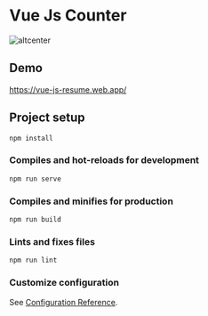 # Vue Js Counter
![altcenter](https://www.mustafacagri.com/wp-content/uploads/2020/11/vue-js-resume2.gif "Vue Js Resume")

## Demo
https://vue-js-resume.web.app/

## Project setup
```
npm install
```

### Compiles and hot-reloads for development
```
npm run serve
```

### Compiles and minifies for production
```
npm run build
```

### Lints and fixes files
```
npm run lint
```

### Customize configuration
See [Configuration Reference](https://cli.vuejs.org/config/).
